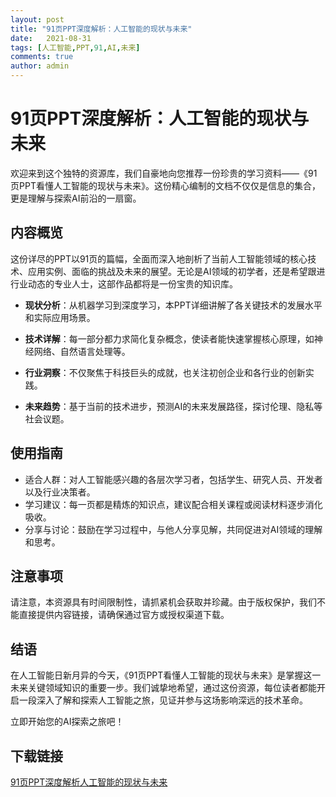 ```yaml
---
layout: post
title: "91页PPT深度解析：人工智能的现状与未来"
date:   2021-08-31
tags: [人工智能,PPT,91,AI,未来]
comments: true
author: admin
---
```

# 91页PPT深度解析：人工智能的现状与未来

欢迎来到这个独特的资源库，我们自豪地向您推荐一份珍贵的学习资料——《91页PPT看懂人工智能的现状与未来》。这份精心编制的文档不仅仅是信息的集合，更是理解与探索AI前沿的一扇窗。

## 内容概览

这份详尽的PPT以91页的篇幅，全面而深入地剖析了当前人工智能领域的核心技术、应用实例、面临的挑战及未来的展望。无论是AI领域的初学者，还是希望跟进行业动态的专业人士，这部作品都将是一份宝贵的知识库。

- **现状分析**：从机器学习到深度学习，本PPT详细讲解了各关键技术的发展水平和实际应用场景。
  
- **技术详解**：每一部分都力求简化复杂概念，使读者能快速掌握核心原理，如神经网络、自然语言处理等。
  
- **行业洞察**：不仅聚焦于科技巨头的成就，也关注初创企业和各行业的创新实践。
  
- **未来趋势**：基于当前的技术进步，预测AI的未来发展路径，探讨伦理、隐私等社会议题。

## 使用指南

- 适合人群：对人工智能感兴趣的各层次学习者，包括学生、研究人员、开发者以及行业决策者。
- 学习建议：每一页都是精炼的知识点，建议配合相关课程或阅读材料逐步消化吸收。
- 分享与讨论：鼓励在学习过程中，与他人分享见解，共同促进对AI领域的理解和思考。

## 注意事项

请注意，本资源具有时间限制性，请抓紧机会获取并珍藏。由于版权保护，我们不能直接提供内容链接，请确保通过官方或授权渠道下载。

## 结语

在人工智能日新月异的今天，《91页PPT看懂人工智能的现状与未来》是掌握这一未来关键领域知识的重要一步。我们诚挚地希望，通过这份资源，每位读者都能开启一段深入了解和探索人工智能之旅，见证并参与这场影响深远的技术革命。

立即开始您的AI探索之旅吧！

## 下载链接

[91页PPT深度解析人工智能的现状与未来](https://pan.quark.cn/s/eddaadfb04ed)
